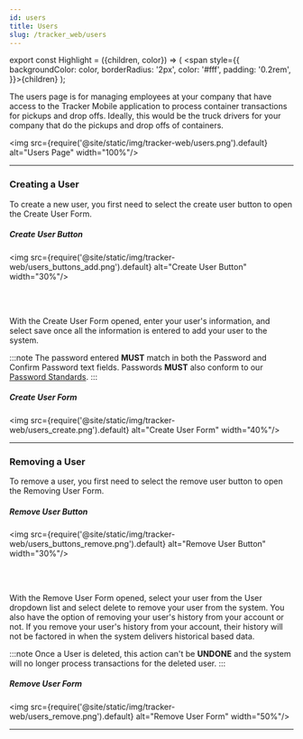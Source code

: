 ```yaml
---
id: users
title: Users
slug: /tracker_web/users
---
```


export const Highlight = ({children, color}) => ( <span style={{
      backgroundColor: color,
      borderRadius: '2px',
      color: '#fff',
      padding: '0.2rem',
    }}>{children}</span> );



The users page is for managing employees at your company that have access to the Tracker Mobile application to process container transactions for pickups and drop offs. Ideally, this would be the truck drivers for your company that do the pickups and drop offs of containers.

<img src={require('@site/static/img/tracker-web/users.png').default} alt="Users Page" width="100%"/>

---

### Creating a User

To create a new user, you first need to select the create user button to open the Create User Form. 

##### Create User Button

<img src={require('@site/static/img/tracker-web/users_buttons_add.png').default} alt="Create User Button" width="30%"/>

<br/><br/>

With the Create User Form opened, enter your user's information, and select save once all the information is entered to add your user to the system.

:::note
The password entered <Highlight color="#25c2a0">**MUST**</Highlight> match in both the Password and Confirm Password text fields. Passwords <Highlight color="#25c2a0">**MUST**</Highlight> also conform to our [Password Standards](password_standards).
:::

##### Create User Form

<img src={require('@site/static/img/tracker-web/users_create.png').default} alt="Create User Form" width="40%"/>

---

### Removing a User

To remove a user, you first need to select the remove user button to open the Removing User Form. 

##### Remove User Button

<img src={require('@site/static/img/tracker-web/users_buttons_remove.png').default} alt="Remove User Button" width="30%"/>

<br/><br/>

With the Remove User Form opened, select your user from the User dropdown list and select delete to remove your user from the system. You also have the option of removing your user's history from your account or not. If you remove your user's history from your account, their history will not be factored in when the system delivers historical based data.

:::note
Once a User is deleted, this action can't be <Highlight color="#25c2a0">**UNDONE**</Highlight> and the system will no longer process transactions for the deleted user.
:::

##### Remove User Form

<img src={require('@site/static/img/tracker-web/users_remove.png').default} alt="Remove User Form" width="50%"/>

---
